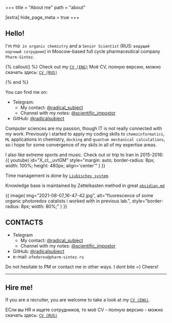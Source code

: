 +++
title = "About me"
path = "about"

[extra]
hide_page_meta = true
+++

## Hello!

I'm `PhD in organic chemistry` and a `Senior Scientist` (RUS: `ведущий научный сотрудник`) in Moscow-based full cycle pharmaceutical company `Pharm-Sintez`. 

{% callout() %}
Check out my [`CV (ENG)`](CV_Fedorov_OV_ENG_Full.pdf)
Моё CV, полную версию, можно скачать здесь: [`CV (RUS)`](CV_Fedorov_OV_RUS_Full.pdf)

<!-- For shorter version you may want to see my [`RESUME`]() -->

{% end %}


You can find me on:

- Telegram:
  - My contact: [@radical_subject]
  - Channel with my notes: [@scientific_impostor]
- GitHub: [@radicalsubject]

Computer sciences are my passion, though IT is not really connected with my work. 
Previously i started to apply my coding skills to `chemoinformatics`, `ML` applications in chemistry, `docking` and `quantum mechanical calculations`, so i hope for some convergence of my skils in all of my expertise areas.


I also like extreme sports and music.
Check out or trip to Iran in 2015-2016:
{{
  youtube(
    id="X_cl__uvtGM"
    style="margin: auto; border-radius: 8px; width: 100%; height: 480px; align='center'"
  )
}}

Time management is done by [`Liubischev system`].

Knowledge base is maintained by Zettelkasten method in great [`obsidian.md`]

[`obsidian.md`]: https://obsidian.md/
[`Liubischev system`]: https://ru.wikipedia.org/wiki/%D0%9B%D1%8E%D0%B1%D0%B8%D1%89%D0%B5%D0%B2,_%D0%90%D0%BB%D0%B5%D0%BA%D1%81%D0%B0%D0%BD%D0%B4%D1%80_%D0%90%D0%BB%D0%B5%D0%BA%D1%81%D0%B0%D0%BD%D0%B4%D1%80%D0%BE%D0%B2%D0%B8%D1%87#%D0%A2%D0%B2%D0%BE%D1%80%D1%87%D0%B5%D1%81%D1%82%D0%B2%D0%BE

{{ 
  image(
      img="2021-08-07_16-47-42.jpg", 
      alt="fluorescence of some organic photoredox catalists i worked with in previous lab.", 
      style="border-radius: 8px; width: 80%;"
  )
}}


## CONTACTS

- Telegram
  - My contact: [@radical_subject]
  - Channel with my notes: [@scientific_impostor]
- GitHub: [@radicalsubject]
- e-mail: ```ofedorov@pharm-sintez.ru```

Do not hesitate to PM or contact me in other ways. I dont bite =) Cheers!

---

## Hire me!

If you are a recruiter, you are welcome to take a look at my [`CV (ENG)`](CV_Fedorov_OV_ENG_Full.pdf).

ЕСли вы HR и ищете сотрудников, то моё CV - полную версию - можно скачать здесь: [`CV (RUS)`](CV_Fedorov_OV_RUS_Full.pdf)

<!-- For shorter version you may want to see my [`RESUME`]() -->

[@radical_subject]: https://t.me/radical_subject
[@scientific_impostor]: https://t.me/scientific_impostor
[@radicalsubject]: https://github.com/radicalsubject


